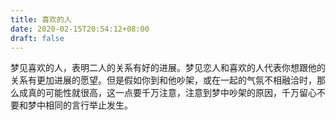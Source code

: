 ```yaml
---
title: 喜欢的人
date: 2020-02-15T20:54:12+08:00
draft: false
---
```


梦见喜欢的人，表明二人的关系有好的进展。梦见恋人和喜欢的人代表你想跟他的关系有更加进展的愿望。但是假如你到和他吵架，或在一起的气氛不相融洽时，那么成真的可能性就很高，这一点要千万注意，注意到梦中吵架的原因，千万留心不要和梦中相同的言行举止发生。